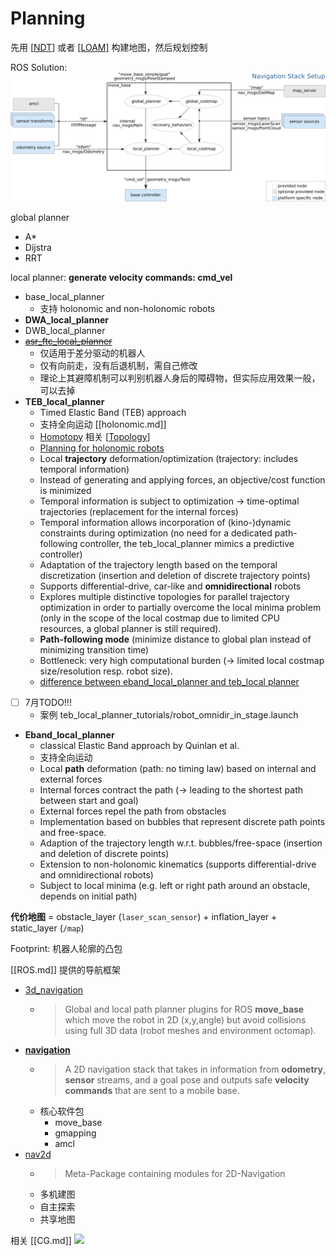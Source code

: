 # Planning

先用 [[NDT]] 或者 [[LOAM]] 构建地图，然后规划控制

ROS Solution:
![](figures/overview_tf.png)

global planner
- A*
- Dijstra
- RRT


local planner: **generate velocity commands: cmd_vel**
- base_local_planner
  - 支持 holonomic and non-holonomic robots
- **DWA_local_planner**
- DWB_local_planner
- [~~asr_ftc_local_planner~~](http://wiki.ros.org/asr_ftc_local_planner)
  - 仅适用于差分驱动的机器人
  - 仅有向前走，没有后退机制，需自己修改
  - 理论上其避障机制可以判别机器人身后的障碍物，但实际应用效果一般，可以去掉
- **TEB_local_planner**
  - Timed Elastic Band (TEB) approach
  - 支持全向运动 [[holonomic.md]]
  - [Homotopy](https://en.wikipedia.org/wiki/Homotopy) 相关 [[Topology]]
  - [Planning for holonomic robots](http://wiki.ros.org/teb_local_planner/Tutorials/Planning%20for%20holonomic%20robots)
  - Local **trajectory** deformation/optimization (trajectory: includes temporal information)
  - Instead of generating and applying forces, an objective/cost function is minimized
  - Temporal information is subject to optimization -> time-optimal trajectories (replacement for the internal forces)
  - Temporal information allows incorporation of (kino-)dynamic constraints during optimization (no need for a dedicated path-following controller, the teb_local_planner mimics a predictive controller)
  - Adaptation of the trajectory length based on the temporal discretization (insertion and deletion of discrete trajectory points)
  - Supports differential-drive, car-like and **omnidirectional** robots
  - Explores multiple distinctive topologies for parallel trajectory optimization in order to partially overcome the local minima problem (only in the scope of the local costmap due to limited CPU resources, a global planner is still required).
  - **Path-following mode** (minimize distance to global plan instead of minimizing transition time)
  - Bottleneck: very high computational burden (-> limited local costmap size/resolution resp. robot size).
  - [difference between eband_local_planner and teb_local planner](https://answers.ros.org/question/242067/difference-between-eband_local_planner-and-teb_local-planner/)
- [ ] 7月TODO!!!
  - 案例 teb_local_planner_tutorials/robot_omnidir_in_stage.launch
- **Eband_local_planner**
  - classical Elastic Band approach by Quinlan et al.
  - 支持全向运动
  - Local **path** deformation (path: no timing law) based on internal and external forces
  - Internal forces contract the path (-> leading to the shortest path between start and goal)
  - External forces repel the path from obstacles
  - Implementation based on bubbles that represent discrete path points and free-space.
  - Adaption of the trajectory length w.r.t. bubbles/free-space (insertion and deletion of discrete points)
  - Extension to non-holonomic kinematics (supports differential-drive and omnidirectional robots)
  - Subject to local minima (e.g. left or right path around an obstacle, depends on initial path)

**代价地图** = obstacle_layer (`laser_scan_sensor`) + inflation_layer + static_layer (`/map`)

Footprint: 机器人轮廓的凸包

[[ROS.md]] 提供的导航框架
- [3d_navigation](https://github.com/ros-planning/3d_navigation)
  - > Global and local path planner plugins for ROS **move_base** which move the robot in 2D (x,y,angle) but avoid collisions using full 3D data (robot meshes and environment octomap).
- [**navigation**](http://wiki.ros.org/navigation)
  - > A 2D navigation stack that takes in information from **odometry**, **sensor** streams, and a goal pose and outputs safe **velocity commands** that are sent to a mobile base.
  - 核心软件包
    - move_base
    - gmapping
    - amcl
- [nav2d](http://wiki.ros.org/nav2d)
  - > Meta-Package containing modules for 2D-Navigation
  - 多机建图
  - 自主探索
  - 共享地图


相关 [[CG.md]]
![](figures/inﬂation-decay.png)

[//begin]: # "Autogenerated link references for markdown compatibility"
[NDT]: NDT "NDT"
[LOAM]: LOAM "LOAM"
[Topology]: Topology "Topology"
[//end]: # "Autogenerated link references"
